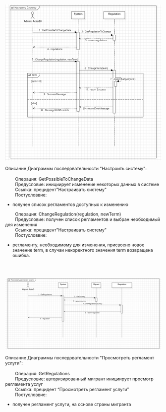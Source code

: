 
![](https://github.com/tenxdevelop/MigrationProject/blob/main/SequenceDiagramSource/ChangeSystemSD.png)


Описание Диаграммы последовательности "Настроить систему":<br><br>&emsp;&emsp;
<span>Операция: GetPossibleToChangeData</span><br>&emsp;&emsp;
<span>Предусловие:  инициирует изменение некоторых данных в системе</span><br>&emsp;&emsp;
<span>Ссылка:  прецидент"Настраивать систему"</span><br>&emsp;&emsp;
<span>Постусловвие:</span>

* получен список регламентов доступных к изменению

&emsp;&emsp;
<span>Операция: ChangeRegulation(regulation, newTerm)</span><br>&emsp;&emsp;
<span>Предусловие:  получен список регламентов и выбран необходимый для изменения</span><br>&emsp;&emsp;
<span>Ссылка:  прецидент"Настраивать систему"</span><br>&emsp;&emsp;
<span>Постусловвие:</span>

* регламенту, необходимому для изменения, присвоено новое значение term, в случаи некоректного значения term возвращена ошибка.

<br><br><br>
![](https://github.com/tenxdevelop/MigrationProject/blob/main/SequenceDiagramSource/CheckRegulationSD.png)

Описание Диаграммы последовательности "Просмотреть регламент услуги":<br><br>&emsp;&emsp;
<span>Операция: GetRegulations</span><br>&emsp;&emsp;
<span>Предусловие:  авторизированный мигрант инициирует просмотр регламента услуг</span><br>&emsp;&emsp;
<span>Ссылка:  прецидент “Просмотреть регламент услуги”</span><br>&emsp;&emsp;
<span>Постусловвие:</span>

* получен регламент услуги, на основе страны мигранта 
